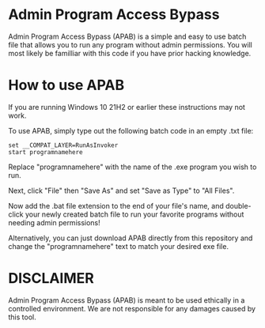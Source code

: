 # Admin Program Access Bypass
Admin Program Access Bypass (APAB) is a simple and easy to use batch file that allows you to run any program without admin permissions.
You will most likely be familliar with this code if you have prior hacking knowledge.

# How to use APAB
If you are running Windows 10 21H2 or earlier these instructions may not work.

To use APAB, simply type out the following batch code in an empty .txt file:
```
set __COMPAT_LAYER=RunAsInvoker 
start programnamehere
```
Replace "programnamehere" with the name of the .exe program you wish to run.

Next, click "File" then "Save As" and set "Save as Type" to "All Files".

Now add the .bat file extension to the end of your file's name, and double-click your newly created batch file to run your favorite programs without needing admin permissions!


Alternatively, you can just download APAB directly from this repository and change the "programnamehere" text to match your desired exe file.

# DISCLAIMER
Admin Program Access Bypass (APAB) is meant to be used ethically in a controlled environment. We are not responsible for any damages caused by this tool.
